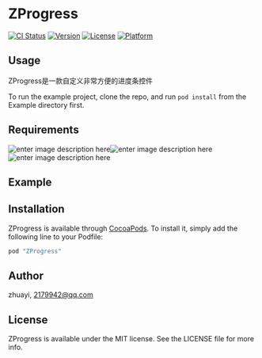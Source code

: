 # ZProgress

[![CI Status](http://img.shields.io/travis/zhuayi/ZProgress.svg?style=flat)](https://travis-ci.org/zhuayi/ZProgress)
[![Version](https://img.shields.io/cocoapods/v/ZProgress.svg?style=flat)](http://cocoapods.org/pods/ZProgress)
[![License](https://img.shields.io/cocoapods/l/ZProgress.svg?style=flat)](http://cocoapods.org/pods/ZProgress)
[![Platform](https://img.shields.io/cocoapods/p/ZProgress.svg?style=flat)](http://cocoapods.org/pods/ZProgress)

## Usage

ZProgress是一款自定义非常方便的进度条控件

To run the example project, clone the repo, and run `pod install` from the Example directory first.

## Requirements

![enter image description here](https://raw.githubusercontent.com/zhuayi/ZProgress/master/screenshots1.gif)![enter image description here](https://raw.githubusercontent.com/zhuayi/ZProgress/master/screenshots2.gif)![enter image description here](https://raw.githubusercontent.com/zhuayi/ZProgress/master/screenshots3.gif)


## Example


## Installation

ZProgress is available through [CocoaPods](http://cocoapods.org). To install
it, simply add the following line to your Podfile:

```ruby
pod "ZProgress"
```

## Author

zhuayi, 2179942@qq.com

## License

ZProgress is available under the MIT license. See the LICENSE file for more info.
